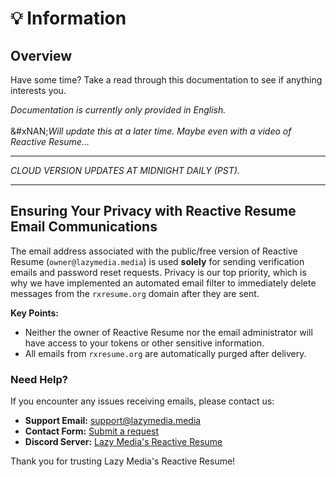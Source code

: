 # 💡 Information

## Overview

Have some time? Take a read through this documentation to see if anything interests you.

_Documentation is currently only provided in English._\
\
&#xNAN;_&#x57;ill update this at a later time. Maybe even with a video of Reactive Resume..._

***

_CLOUD VERSION UPDATES AT MIDNIGHT DAILY (PST)._

***

## Ensuring Your Privacy with Reactive Resume Email Communications

The email address associated with the public/free version of Reactive Resume (`owner@lazymedia.media`) is used **solely** for sending verification emails and password reset requests. Privacy is our top priority, which is why we have implemented an automated email filter to immediately delete messages from the `rxresume.org` domain after they are sent.

**Key Points:**

* Neither the owner of Reactive Resume nor the email administrator will have access to your tokens or other sensitive information.
* All emails from `rxresume.org` are automatically purged after delivery.

### Need Help?

If you encounter any issues receiving emails, please contact us:

* **Support Email:** [support@lazymedia.media](mailto:support@lazymedia.media)
* **Contact Form:** [Submit a request](https://support.lazymedia.media/contactme)
* **Discord Server:** [Lazy Media's Reactive Resume](https://discord.com/servers/lazy-media-s-reactive-resume-1392393638247530587)

Thank you for trusting Lazy Media's Reactive Resume!
